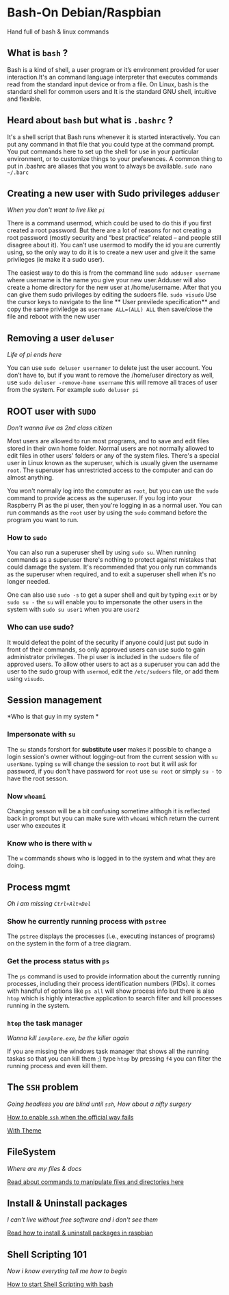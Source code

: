 # Bash-On Debian/Raspbian
Hand full of bash &amp; linux commands

## What is `bash` ?
Bash is a kind of shell, a user program or it’s environment provided for user interaction.It's an command language interpreter that executes commands read from the standard input device or from a file. On Linux, bash is the standard shell for common users and It is the standard GNU shell, intuitive and flexible. 


## Heard about `bash` but what is `.bashrc` ? 

It's a shell script that Bash runs whenever it is started interactively. You can put any command in that file that you could type at the command prompt.
You put commands here to set up the shell for use in your particular environment, or to customize things to your preferences. A common thing to put in .bashrc are aliases that you want to always be available.
`sudo nano ~/.barc`

## Creating a new user with Sudo privileges `adduser`
*When you don't want to live like `pi`*

There is a command usermod, which could be used to do this if you first created a root password. But there are a lot of reasons for not creating a root password (mostly security and “best practice” related – and people still disagree about it).
You can’t use usermod to modify the id you are currently using, so the only way to do it is to create a new user and give it the same privileges (ie make it a sudo user).

The easiest way to do this is from the command line `sudo adduser username` where username is the name you give your new user.Adduser will also create a home directory for the new user at /home/username. After that you can give them sudo privileges by editing the sudoers file.
`sudo visudo` Use the cursor keys to navigate to the line ** User previlede specification** and copy the same priviledge as
`username ALL=(ALL) ALL` then save/close the file and reboot with the new user

## Removing a user `deluser`
*Life of pi ends here*

You can use `sudo deluser usernamer` to delete just the user account. You don’t have to, but if you want to remove the /home/user directory as well, use `sudo deluser -remove-home username` this will remove all traces of user from the system. For example `sudo deluser pi`

## ROOT user with `SUDO`
*Don't wanna live as 2nd class citizen*

Most users are allowed to run most programs, and to save and edit files stored in their own home folder. Normal users are not normally allowed to edit files in other users' folders or any of the system files. There's a special user in Linux known as the superuser, which is usually given the username `root`. The superuser has unrestricted access to the computer and can do almost anything.

You won't normally log into the computer as `root`, but you can use the `sudo` command to provide access as the superuser. If you log into your Raspberry Pi as the pi user, then you're logging in as a normal user. You can run commands as the `root` user by using the `sudo` command before the program you want to run.

### How to `sudo`

You can also run a superuser shell by using `sudo su`. When running commands as a superuser there's nothing to protect against mistakes that could damage the system. It's recommended that you only run commands as the superuser when required, and to exit a superuser shell when it's no longer needed.

One can also use `sudo -s` to get a super shell and quit by typing `exit` or by `sudo su -` the `su` will enable you to impersonate the other users in the system with `sudo su user1` when you are `user2`

### Who can use sudo?

It would defeat the point of the security if anyone could just put sudo in front of their commands, so only approved users can use sudo to gain administrator privileges. The pi user is included in the `sudoers` file of approved users. To allow other users to act as a superuser you can add the user to the sudo group with `usermod`, edit the `/etc/sudoers` file, or add them using `visudo`.

## Session management
*Who is that guy in my system *

### Impersonate with `su`

The `su` stands forshort for **substitute user** makes it possible to change a login session's owner without logging-out from the current session with `su userName`. typing `su` will change the session to `root` but it will ask for password, if you don't have password for `root` use `su root` or simply `su -` to have the root sesson.

### Now `whoami`

Changing sesson will be a bit confusing sometime althogh it is reflected back in prompt but you can make sure with `whoami` which return the current user who executes it

### Know who is there with `w`

The `w` commands shows who is logged in to the system and what they are doing.


## Process mgmt
*Oh i am missing `Ctrl+Alt+Del`*

### Show he currently running process with `pstree`

The `pstree` displays the processes (i.e., executing instances of programs) on the system in the form of a tree diagram. 

### Get the process status with `ps`

The `ps` command is used to provide information about the currently running processes, including their process identification numbers (PIDs). it comes with handful of options like `ps all` will show process info but there is also `htop` which is highly interactive application to search filter and kill processes running in the system.

### `htop` the task manager
*Wanna kill `iexplore.exe`, be the killer again*

If you are missing the windows task manager that shows all the running taskas so that you can kill them ;) type `htop` by pressing `f4` you can filter the running process and even kill them.


## The `SSH` problem
*Going headless you are blind until `ssh`, How about a nifty surgery*  

[How to enable `ssh` when the official way fails](https://github.com/Killercodes/Bash-On/blob/master/SSH%20in%20headless%20Raspbian.md)

[With Theme](https://killercodes.github.io/Bash-On//SSH%20in%20headless%20Raspbian.md)


## FileSystem
*Where are  my files & docs*

[Read about commands to manipulate files and directories here](https://github.com/Killercodes/Bash-On/blob/master/Directory%20and%20Files.md)

## Install & Uninstall packages
*I can't live without free software and i don't see them*

[Read how to install & uninstall packages in raspbian](https://github.com/Killercodes/Bash-On/blob/master/Installing%20and%20uninstalling%20packages.md)

## Shell Scripting 101
*Now i know everyting tell me how to begin*

[How to start Shell Scripting with bash](https://github.com/Killercodes/Bash-On/blob/master/ShellScripting101.md)

